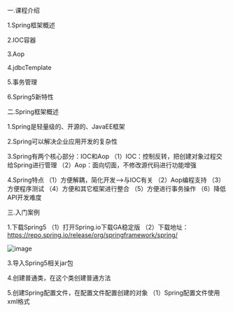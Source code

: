 一.课程介绍

1.Spring框架概述

2.IOC容器

3.Aop

4.jdbcTemplate

5.事务管理

6.Spring5新特性

二.Spring框架概述

1.Spring是轻量级的、开源的、JavaEE框架

2.Spring可以解决企业应用开发的复杂性

3.Spring有两个核心部分：IOC和Aop
（1）IOC：控制反转，把创建对象过程交给Spring进行管理
（2）Aop：面向切面，不修改源代码进行功能增强

4.Spring特点
（1）方便解耦，简化开发-->与IOC有关
（2）Aop编程支持
（3）方便程序测试
（4）方便和其它框架进行整合
（5）方便进行事务操作
（6）降低API开发难度

三.入门案例

1.下载Spring5
（1）打开Spring.io下载GA稳定版
（2）下载地址：https://repo.spring.io/release/org/springframework/spring/

![image](https://user-images.githubusercontent.com/75358006/124002234-11504980-da08-11eb-9c41-da66cdb1f5fa.png)

3.导入Spring5相关jar包

4.创建普通类，在这个类创建普通方法

5.创建Spring配置文件，在配置文件配置创建的对象
（1）Spring配置文件使用xml格式





















